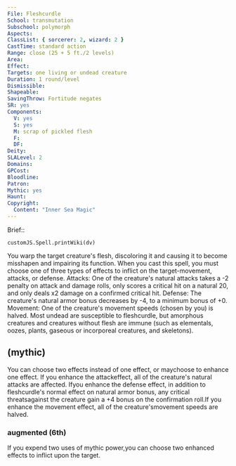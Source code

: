 ```yaml
---
File: Fleshcurdle
School: transmutation
Subschool: polymorph
Aspects: 
ClassList: { sorcerer: 2, wizard: 2 }
CastTime: standard action
Range: close (25 + 5 ft./2 levels)
Area: 
Effect: 
Targets: one living or undead creature
Duration: 1 round/level
Dismissible: 
Shapeable: 
SavingThrow: Fortitude negates
SR: yes
Components:
  V: yes
  S: yes
  M: scrap of pickled flesh
  F: 
  DF: 
Deity: 
SLALevel: 2
Domains: 
GPCost: 
Bloodline: 
Patron: 
Mythic: yes
Haunt: 
Copyright:
  Content: "Inner Sea Magic"
---
```

Brief:: 

```dataviewjs
customJS.Spell.printWiki(dv)
```

You warp the target creature's flesh, discoloring it and causing it to become misshapen and impairing its function. When you cast this spell, you must choose one of three types of effects to inflict on the target-movement, attacks, or defense.  Attacks: One of the creature's natural attacks takes a -2 penalty on attack and damage rolls, only scores a critical hit on a natural 20, and only deals x2 damage on a confirmed critical hit.  Defense: The creature's natural armor bonus decreases by -4, to a minimum bonus of +0.  Movement: One of the creature's movement speeds (chosen by you) is halved.  Most undead are susceptible to fleshcurdle, but amorphous creatures and creatures without flesh are immune (such as elementals, oozes, plants, gaseous or incorporeal creatures, and skeletons).


## (mythic)

You can choose two effects instead of one effect, or maychoose to enhance one effect. If you enhance the attackeffect, all of the creature's natural attacks are affected. Ifyou enhance the defense effect, in addition to fleshcurdle's normal effect on natural armor bonus, any critical threatsagainst the creature gain a +4 bonus on the confirmation roll.If you enhance the movement effect, all of the creature'smovement speeds are halved.


### augmented (6th)

If you expend two uses of mythic power,you can choose two enhanced effects to inflict upon the target.
